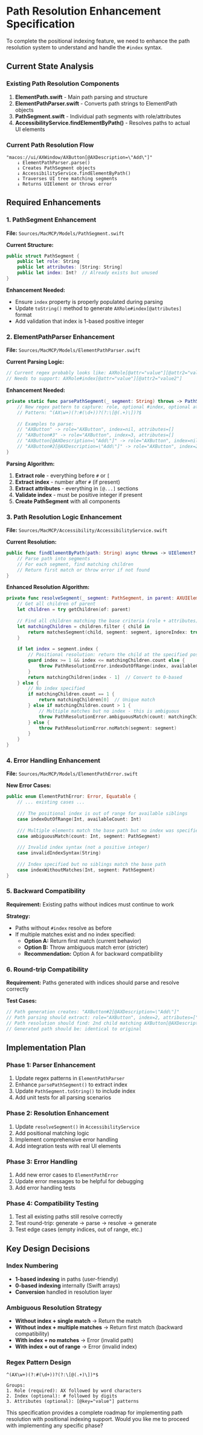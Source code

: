 # Path Resolution Enhancement Specification

To complete the positional indexing feature, we need to enhance the path resolution system to understand and handle the `#index` syntax.

## Current State Analysis

### Existing Path Resolution Components
1. **ElementPath.swift** - Main path parsing and structure
2. **ElementPathParser.swift** - Converts path strings to ElementPath objects  
3. **PathSegment.swift** - Individual path segments with role/attributes
4. **AccessibilityService.findElementByPath()** - Resolves paths to actual UI elements

### Current Path Resolution Flow
```
"macos://ui/AXWindow/AXButton[@AXDescription=\"Add\"]"
    ↓ ElementPathParser.parse()
    ↓ Creates PathSegment objects
    ↓ AccessibilityService.findElementByPath()
    ↓ Traverses UI tree matching segments
    ↓ Returns UIElement or throws error
```

## Required Enhancements

### 1. PathSegment Enhancement
**File:** `Sources/MacMCP/Models/PathSegment.swift`

**Current Structure:**
```swift
public struct PathSegment {
    public let role: String
    public let attributes: [String: String]
    public let index: Int?  // Already exists but unused
}
```

**Enhancement Needed:**
- Ensure `index` property is properly populated during parsing
- Update `toString()` method to generate `AXRole#index[@attributes]` format
- Add validation that index is 1-based positive integer

### 2. ElementPathParser Enhancement  
**File:** `Sources/MacMCP/Models/ElementPathParser.swift`

**Current Parsing Logic:**
```swift
// Current regex probably looks like: AXRole[@attr="value"][@attr2="value2"]
// Needs to support: AXRole#index[@attr="value"][@attr2="value2"]
```

**Enhancement Needed:**
```swift
private static func parsePathSegment(_ segment: String) throws -> PathSegment {
    // New regex pattern to capture: role, optional #index, optional attributes
    // Pattern: ^(AX\w+)(?:#(\d+))?(?:\[@(.+)\])?$
    
    // Examples to parse:
    // "AXButton" -> role="AXButton", index=nil, attributes=[]
    // "AXButton#3" -> role="AXButton", index=3, attributes=[]  
    // "AXButton[@AXDescription=\"Add\"]" -> role="AXButton", index=nil, attributes=[...]
    // "AXButton#2[@AXDescription=\"Add\"]" -> role="AXButton", index=2, attributes=[...]
}
```

**Parsing Algorithm:**
1. **Extract role** - everything before `#` or `[`
2. **Extract index** - number after `#` (if present)
3. **Extract attributes** - everything in `[@...]` sections
4. **Validate index** - must be positive integer if present
5. **Create PathSegment** with all components

### 3. Path Resolution Logic Enhancement
**File:** `Sources/MacMCP/Accessibility/AccessibilityService.swift`

**Current Resolution:**
```swift
public func findElementByPath(path: String) async throws -> UIElement? {
    // Parse path into segments
    // For each segment, find matching children
    // Return first match or throw error if not found
}
```

**Enhanced Resolution Algorithm:**
```swift
private func resolveSegment(_ segment: PathSegment, in parent: AXUIElement) throws -> AXUIElement {
    // Get all children of parent
    let children = try getChildren(of: parent)
    
    // Find all children matching the base criteria (role + attributes)
    let matchingChildren = children.filter { child in
        return matchesSegment(child, segment: segment, ignoreIndex: true)
    }
    
    if let index = segment.index {
        // Positional resolution: return the child at the specified position
        guard index >= 1 && index <= matchingChildren.count else {
            throw PathResolutionError.indexOutOfRange(index, availableCount: matchingChildren.count)
        }
        return matchingChildren[index - 1]  // Convert to 0-based
    } else {
        // No index specified
        if matchingChildren.count == 1 {
            return matchingChildren[0]  // Unique match
        } else if matchingChildren.count > 1 {
            // Multiple matches but no index - this is ambiguous
            throw PathResolutionError.ambiguousMatch(count: matchingChildren.count, segment: segment)
        } else {
            throw PathResolutionError.noMatch(segment: segment)
        }
    }
}
```

### 4. Error Handling Enhancement
**File:** `Sources/MacMCP/Models/ElementPathError.swift`

**New Error Cases:**
```swift
public enum ElementPathError: Error, Equatable {
    // ... existing cases ...
    
    /// The positional index is out of range for available siblings
    case indexOutOfRange(Int, availableCount: Int)
    
    /// Multiple elements match the base path but no index was specified
    case ambiguousMatch(count: Int, segment: PathSegment)
    
    /// Invalid index syntax (not a positive integer)
    case invalidIndexSyntax(String)
    
    /// Index specified but no siblings match the base path
    case indexWithoutMatches(Int, segment: PathSegment)
}
```

### 5. Backward Compatibility
**Requirement:** Existing paths without indices must continue to work

**Strategy:**
- Paths without `#index` resolve as before
- If multiple matches exist and no index specified:
  - **Option A:** Return first match (current behavior)
  - **Option B:** Throw ambiguous match error (stricter)
  - **Recommendation:** Option A for backward compatibility

### 6. Round-trip Compatibility  
**Requirement:** Paths generated with indices should parse and resolve correctly

**Test Cases:**
```swift
// Path generation creates: "AXButton#2[@AXDescription=\"Add\"]"
// Path parsing should extract: role="AXButton", index=2, attributes=["AXDescription": "Add"]
// Path resolution should find: 2nd child matching AXButton[@AXDescription="Add"]
// Generated path should be: identical to original
```

## Implementation Plan

### Phase 1: Parser Enhancement
1. Update regex patterns in `ElementPathParser`
2. Enhance `parsePathSegment()` to extract index
3. Update `PathSegment.toString()` to include index
4. Add unit tests for all parsing scenarios

### Phase 2: Resolution Enhancement  
1. Update `resolveSegment()` in `AccessibilityService`
2. Add positional matching logic
3. Implement comprehensive error handling
4. Add integration tests with real UI elements

### Phase 3: Error Handling
1. Add new error cases to `ElementPathError`
2. Update error messages to be helpful for debugging
3. Add error handling tests

### Phase 4: Compatibility Testing
1. Test all existing paths still resolve correctly
2. Test round-trip: generate → parse → resolve → generate
3. Test edge cases (empty indices, out of range, etc.)

## Key Design Decisions

### Index Numbering
- **1-based indexing** in paths (user-friendly)
- **0-based indexing** internally (Swift arrays)
- **Conversion** handled in resolution layer

### Ambiguous Resolution Strategy
- **Without index + single match** → Return the match
- **Without index + multiple matches** → Return first match (backward compatibility)
- **With index + no matches** → Error (invalid path)
- **With index + out of range** → Error (invalid index)

### Regex Pattern Design
```regex
^(AX\w+)(?:#(\d+))?(?:\[@(.+)\])*$

Groups:
1. Role (required): AX followed by word characters  
2. Index (optional): # followed by digits
3. Attributes (optional): [@key="value"] patterns
```

This specification provides a complete roadmap for implementing path resolution with positional indexing support. Would you like me to proceed with implementing any specific phase?